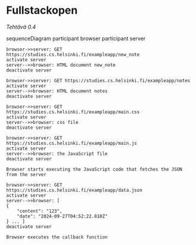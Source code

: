 # Fullstackopen

*Tehtävä 0.4*

sequenceDiagram
    participant browser
    participant server
    
    browser->>server: GET https://studies.cs.helsinki.fi/exampleapp/new_note
    activate server
    server-->>browser: HTML document new_note
    deactivate server
    
    browser->>server: GET https://studies.cs.helsinki.fi/exampleapp/notes
    activate server
    server-->>browser: HTML document notes
    deactivate server

    browser->>server: GET https://studies.cs.helsinki.fi/exampleapp/main.css
    activate server
    server-->>browser: css file
    deactivate server

    browser->>server: GET https://studies.cs.helsinki.fi/exampleapp/main.js
    activate server
    server-->>browser: the JavaScript file
    deactivate server
    
    Browser starts executing the JavaScript code that fetches the JSON from the server

    browser->>server: GET https://studies.cs.helsinki.fi/exampleapp/data.json
    activate server
    server-->>browser: [
    {
        "content": "123",
        "date": "2024-09-27T04:52:22.810Z"
    } ... ]
    deactivate server

    Browser executes the callback function